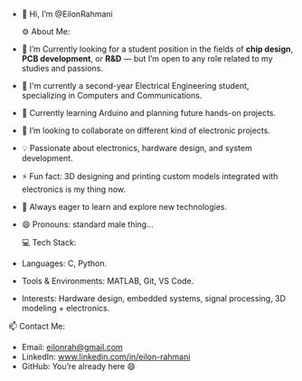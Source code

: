 - 👋 Hi, I’m @EilonRahmani

  ⚙️ About Me:
- 👀 I’m Currently looking for a student position in the fields of **chip design**, **PCB development**, or **R&D** — but I’m open to any role related to my studies and passions.
- 🌱 I'm currently a second-year Electrical Engineering student, specializing in Computers and Communications.  
- 🧠 Currently learning Arduino and planning future hands-on projects.
- 💞️ I’m looking to collaborate on different kind of electronic projects.
- 💡 Passionate about electronics, hardware design, and system development.
- ⚡ Fun fact: 3D designing and printing custom models integrated with electronics is my thing now.
- 🚀 Always eager to learn and explore new technologies.
- 😄 Pronouns: standard male thing...

  💻 Tech Stack:
- Languages: C, Python.
- Tools & Environments: MATLAB, Git, VS Code.
- Interests: Hardware design, embedded systems, signal processing, 3D modeling + electronics.

 📫 Contact Me:
- Email: eilonrah@gmail.com  
- LinkedIn: www.linkedin.com/in/eilon-rahmani
- GitHub: You’re already here 😄

<!---
EilonRahmani/EilonRahmani is a ✨ special ✨ repository because its `README.md` (this file) appears on your GitHub profile.
You can click the Preview link to take a look at your changes.
--->
